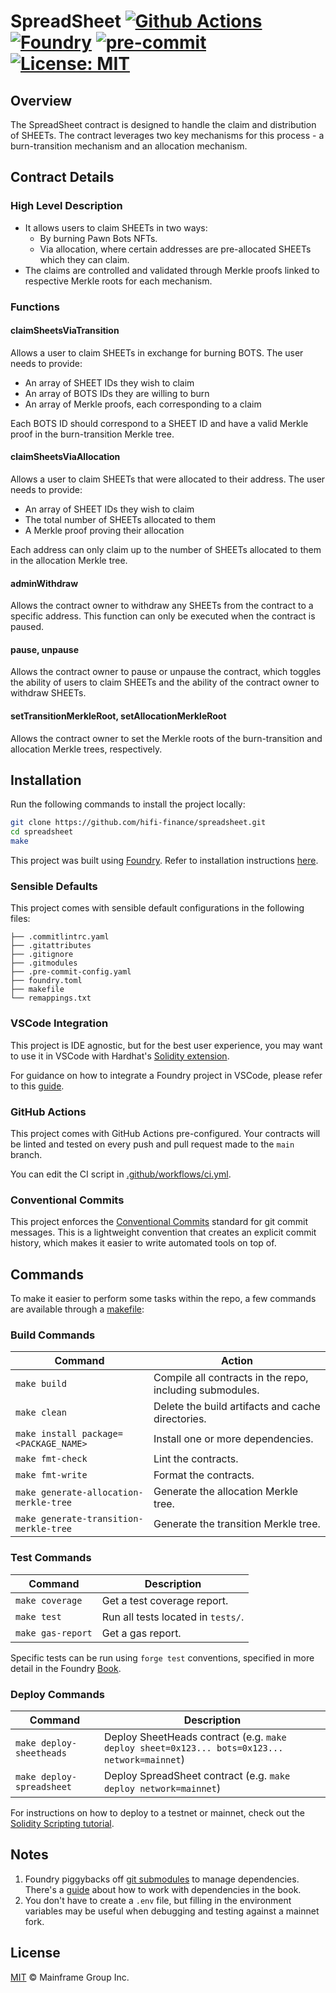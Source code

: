 # SpreadSheet [![Github Actions][gha-badge]][gha] [![Foundry][foundry-badge]][foundry] [![pre-commit][pre-commit-badge]][pre-commit] [![License: MIT][license-badge]][license]

[gha]: https://github.com/hifi-finance/spreadsheet/actions
[gha-badge]: https://github.com/hifi-finance/spreadsheet/actions/workflows/ci.yml/badge.svg
[foundry]: https://getfoundry.sh/
[foundry-badge]: https://img.shields.io/badge/Built%20with-Foundry-FFDB1C.svg
[license]: https://opensource.org/licenses/MIT
[license-badge]: https://img.shields.io/badge/License-MIT-blue.svg
[pre-commit]: https://pre-commit.com
[pre-commit-badge]: https://img.shields.io/badge/pre--commit-enabled-brightgreen?logo=pre-commit

## Overview

The SpreadSheet contract is designed to handle the claim and distribution of SHEETs. The contract leverages two key mechanisms for this process - a burn-transition mechanism and an allocation mechanism.

## Contract Details

### High Level Description

- It allows users to claim SHEETs in two ways:
  - By burning Pawn Bots NFTs.
  - Via allocation, where certain addresses are pre-allocated SHEETs which they can claim.
- The claims are controlled and validated through Merkle proofs linked to respective Merkle roots for each mechanism.

### Functions

#### claimSheetsViaTransition

Allows a user to claim SHEETs in exchange for burning BOTS. The user needs to provide:

- An array of SHEET IDs they wish to claim
- An array of BOTS IDs they are willing to burn
- An array of Merkle proofs, each corresponding to a claim

Each BOTS ID should correspond to a SHEET ID and have a valid Merkle proof in the burn-transition Merkle tree.

#### claimSheetsViaAllocation

Allows a user to claim SHEETs that were allocated to their address. The user needs to provide:

- An array of SHEET IDs they wish to claim
- The total number of SHEETs allocated to them
- A Merkle proof proving their allocation

Each address can only claim up to the number of SHEETs allocated to them in the allocation Merkle tree.

#### adminWithdraw

Allows the contract owner to withdraw any SHEETs from the contract to a specific address. This function can only be executed when the contract is paused.

#### pause, unpause

Allows the contract owner to pause or unpause the contract, which toggles the ability of users to claim SHEETs and the ability of the contract owner to withdraw SHEETs.

#### setTransitionMerkleRoot, setAllocationMerkleRoot

Allows the contract owner to set the Merkle roots of the burn-transition and allocation Merkle trees, respectively.

## Installation

Run the following commands to install the project locally:

```sh
git clone https://github.com/hifi-finance/spreadsheet.git
cd spreadsheet
make
```

This project was built using [Foundry](https://book.getfoundry.sh/). Refer to installation instructions [here](https://github.com/foundry-rs/foundry#installation).

### Sensible Defaults

This project comes with sensible default configurations in the following files:

```text
├── .commitlintrc.yaml
├── .gitattributes
├── .gitignore
├── .gitmodules
├── .pre-commit-config.yaml
├── foundry.toml
├── makefile
└── remappings.txt
```

### VSCode Integration

This project is IDE agnostic, but for the best user experience, you may want to use it in VSCode with Hardhat's
[Solidity extension](https://github.com/NomicFoundation/hardhat-vscode).

For guidance on how to integrate a Foundry project in VSCode, please refer to this
[guide](https://book.getfoundry.sh/config/vscode).

### GitHub Actions

This project comes with GitHub Actions pre-configured. Your contracts will be linted and tested on every push and pull
request made to the `main` branch.

You can edit the CI script in [.github/workflows/ci.yml](./.github/workflows/ci.yml).

### Conventional Commits

This project enforces the [Conventional Commits](https://www.conventionalcommits.org/) standard for git commit
messages. This is a lightweight convention that creates an explicit commit history, which makes it easier to write
automated tools on top of.

## Commands

To make it easier to perform some tasks within the repo, a few commands are available through a [makefile](https://github.com/hifi-finance/spreadsheet/blob/main/makefile):

### Build Commands

| Command                                | Action                                                   |
| -------------------------------------- | -------------------------------------------------------- |
| `make build`                           | Compile all contracts in the repo, including submodules. |
| `make clean`                           | Delete the build artifacts and cache directories.        |
| `make install package=<PACKAGE_NAME>`  | Install one or more dependencies.                        |
| `make fmt-check`                       | Lint the contracts.                                      |
| `make fmt-write`                       | Format the contracts.                                    |
| `make generate-allocation-merkle-tree` | Generate the allocation Merkle tree.                     |
| `make generate-transition-merkle-tree` | Generate the transition Merkle tree.                     |

### Test Commands

| Command           | Description                        |
| ----------------- | ---------------------------------- |
| `make coverage`   | Get a test coverage report.        |
| `make test`       | Run all tests located in `tests/`. |
| `make gas-report` | Get a gas report.                  |

Specific tests can be run using `forge test` conventions, specified in more detail in the Foundry [Book](https://book.getfoundry.sh/reference/forge/forge-test#test-options).

### Deploy Commands

| Command                   | Description                                                                                  |
| ------------------------- | -------------------------------------------------------------------------------------------- |
| `make deploy-sheetheads`  | Deploy SheetHeads contract (e.g. `make deploy sheet=0x123... bots=0x123... network=mainnet`) |
| `make deploy-spreadsheet` | Deploy SpreadSheet contract (e.g. `make deploy network=mainnet`)                             |

For instructions on how to deploy to a testnet or mainnet, check out the
[Solidity Scripting tutorial](https://book.getfoundry.sh/tutorials/solidity-scripting.html).

## Notes

1. Foundry piggybacks off [git submodules](https://git-scm.com/book/en/v2/Git-Tools-Submodules) to manage dependencies.
   There's a [guide](https://book.getfoundry.sh/projects/dependencies.html) about how to work with dependencies in the
   book.
2. You don't have to create a `.env` file, but filling in the environment variables may be useful when debugging and
   testing against a mainnet fork.

## License

[MIT](./LICENSE.md) © Mainframe Group Inc.

